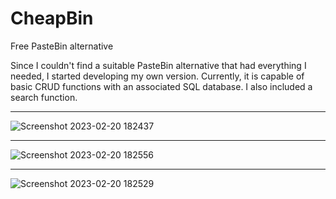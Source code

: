 # CheapBin
Free PasteBin alternative

Since I couldn't find a suitable PasteBin alternative that had everything I needed, I started developing my own version.
Currently, it is capable of basic CRUD functions with an associated SQL database. I also included a search function.

<hr>

![Screenshot 2023-02-20 182437](https://user-images.githubusercontent.com/17532282/220169325-061fd902-15a3-41d2-b6ed-89b26187be01.png)

<hr>

![Screenshot 2023-02-20 182556](https://user-images.githubusercontent.com/17532282/220169496-ddc03964-acdb-4887-8e33-1edaf04e2d24.png)

<hr>

![Screenshot 2023-02-20 182529](https://user-images.githubusercontent.com/17532282/220169430-74866bc8-3258-46bf-ae65-f2ef835aeb1c.png)
